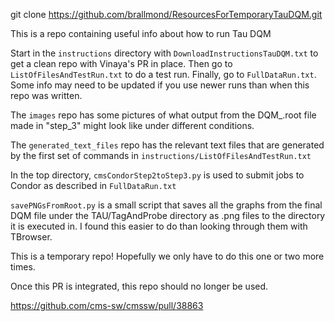 git clone https://github.com/brallmond/ResourcesForTemporaryTauDQM.git

This is a repo containing useful info about how to run Tau DQM

Start in the ```instructions``` directory with ```DownloadInstructionsTauDQM.txt```
to get a clean repo with Vinaya's PR in place. Then go to ```ListOfFilesAndTestRun.txt```
to do a test run. Finally, go to ```FullDataRun.txt```. Some info may need to be updated
if you use newer runs than when this repo was written.

The ```images``` repo has some pictures of what output from the DQM_.root file
made in "step_3" might look like under different conditions.

The ```generated_text_files``` repo has the relevant text files that are generated
by the first set of commands in ```instructions/ListOfFilesAndTestRun.txt```

In the top directory, ```cmsCondorStep2toStep3.py``` is used to submit jobs to
Condor as described in ```FullDataRun.txt```

```savePNGsFromRoot.py``` is a small script that saves all the graphs from 
the final DQM file under the TAU/TagAndProbe directory as .png files to the directory
it is executed in. I found this easier to do than looking through them with TBrowser.

This is a temporary repo! Hopefully we only have to do this one or two more times.

Once this PR is integrated, this repo should no longer be used.

https://github.com/cms-sw/cmssw/pull/38863

